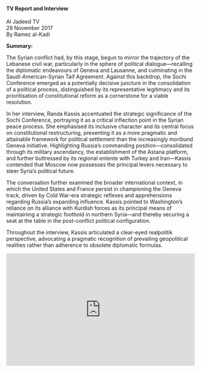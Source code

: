 <h4>TV Report and Interview</h4>

Al Jadeed TV  
29 November 2017  
By Ramez al-Kadi  

<b>Summary:</b>

The Syrian conflict had, by this stage, begun to mirror the trajectory of the Lebanese civil war, particularly in the sphere of political dialogue—recalling the diplomatic endeavours of Geneva and Lausanne, and culminating in the Saudi-American-Syrian Taif Agreement. Against this backdrop, the Sochi Conference emerged as a potentially decisive juncture in the consolidation of a political process, distinguished by its representative legitimacy and its prioritisation of constitutional reform as a cornerstone for a viable resolution.

In her interview, Randa Kassis accentuated the strategic significance of the Sochi Conference, portraying it as a critical inflection point in the Syrian peace process. She emphasised its inclusive character and its central focus on constitutional restructuring, presenting it as a more pragmatic and attainable framework for political settlement than the increasingly moribund Geneva initiative. Highlighting Russia’s commanding position—consolidated through its military ascendancy, the establishment of the Astana platform, and further buttressed by its regional entente with Turkey and Iran—Kassis contended that Moscow now possesses the principal levers necessary to steer Syria’s political future.

The conversation further examined the broader international context, in which the United States and France persist in championing the Geneva track, driven by Cold War-era strategic reflexes and apprehensions regarding Russia’s expanding influence. Kassis pointed to Washington’s reliance on its alliance with Kurdish forces as its principal means of maintaining a strategic foothold in northern Syria—and thereby securing a seat at the table in the post-conflict political configuration.

Throughout the interview, Kassis articulated a clear-eyed realpolitik perspective, advocating a pragmatic recognition of prevailing geopolitical realities rather than adherence to obsolete diplomatic formulas.

<p></p>
<center>
<div style="display: flex; justify-content: center; position:relative;width: 100%;height: 300px;"><iframe
    src="https://iframe.mediadelivery.net/embed/455361/18ae59c9-b8f3-49c4-b505-b9418234e980?autoplay=false&loop=false&muted=false&preload=true&responsive=true"
    loading="lazy" style="border:0;height:100%;width: 520px;"
    allow="accelerometer;gyroscope;autoplay;encrypted-media;picture-in-picture;" allowfullscreen="true"></iframe>
</div>
</center>  
<p></p>
